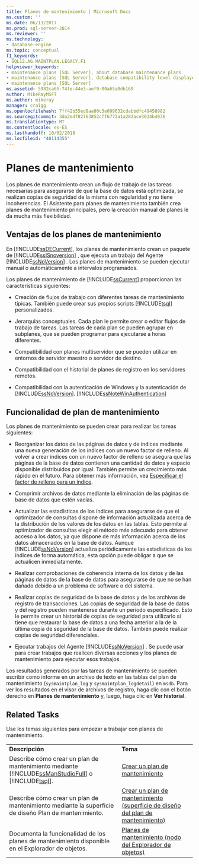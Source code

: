 ```yaml
---
title: Planes de mantenimiento | Microsoft Docs
ms.custom: ''
ms.date: 06/13/2017
ms.prod: sql-server-2014
ms.reviewer: ''
ms.technology:
- database-engine
ms.topic: conceptual
f1_keywords:
- SQL12.AG.MAINTPLAN.LEGACY.F1
helpviewer_keywords:
- maintenance plans [SQL Server], about database maintenance plans
- maintenance plans [SQL Server], database compatibility level displayed in designer
- maintenance plans [SQL Server]
ms.assetid: 5982ca65-74fe-44e3-aef9-00a65a0db169
author: MikeRayMSFT
ms.author: mikeray
manager: craigg
ms.openlocfilehash: 7ff42b55ed8aa80c3e099632cdabbdfc49458982
ms.sourcegitcommit: 3da2edf82763852cff6772a1a282ace3034b4936
ms.translationtype: MT
ms.contentlocale: es-ES
ms.lasthandoff: 10/02/2018
ms.locfileid: "48114355"
---
```

# <a name="maintenance-plans"></a>Planes de mantenimiento
  Los planes de mantenimiento crean un flujo de trabajo de las tareas necesarias para asegurarse de que la base de datos está optimizada, se realizan copias de seguridad de la misma con regularidad y no tiene incoherencias. El Asistente para planes de mantenimiento también crea planes de mantenimiento principales, pero la creación manual de planes le da mucha más flexibilidad.  
  
## <a name="benefits-of-maintenance-plans"></a>Ventajas de los planes de mantenimiento  
 En [!INCLUDE[ssDECurrent](../../includes/ssdecurrent-md.md)], los planes de mantenimiento crean un paquete de [!INCLUDE[ssISnoversion](../../includes/ssisnoversion-md.md)] , que ejecuta un trabajo del Agente [!INCLUDE[ssNoVersion](../../includes/ssnoversion-md.md)] . Los planes de mantenimiento se pueden ejecutar manual o automáticamente a intervalos programados.  
  
 Los planes de mantenimiento de [!INCLUDE[ssCurrent](../../includes/sscurrent-md.md)] proporcionan las características siguientes:  
  
-   Creación de flujos de trabajo con diferentes tareas de mantenimiento típicas. También puede crear sus propios scripts [!INCLUDE[tsql](../../includes/tsql-md.md)] personalizados.  
  
-   Jerarquías conceptuales. Cada plan le permite crear o editar flujos de trabajo de tareas. Las tareas de cada plan se pueden agrupar en subplanes, que se pueden programar para ejecutarse a horas diferentes.  
  
-   Compatibilidad con planes multiservidor que se pueden utilizar en entornos de servidor maestro o servidor de destino.  
  
-   Compatibilidad con el historial de planes de registro en los servidores remotos.  
  
-   Compatibilidad con la autenticación de Windows y la autenticación de [!INCLUDE[ssNoVersion](../../includes/ssnoversion-md.md)]. [!INCLUDE[ssNoteWinAuthentication](../../includes/ssnotewinauthentication-md.md)]  
  
## <a name="maintenace-plan-functionality"></a>Funcionalidad de plan de mantenimiento  
 Los planes de mantenimiento se pueden crear para realizar las tareas siguientes:  
  
-   Reorganizar los datos de las páginas de datos y de índices mediante una nueva generación de los índices con un nuevo factor de relleno. Al volver a crear índices con un nuevo factor de relleno se asegura que las páginas de la base de datos contienen una cantidad de datos y espacio disponible distribuidos por igual. También permite un crecimiento más rápido en el futuro. Para obtener más información, vea [Especificar el factor de relleno para un índice](../indexes/specify-fill-factor-for-an-index.md).  
  
-   Comprimir archivos de datos mediante la eliminación de las páginas de base de datos que estén vacías.  
  
-   Actualizar las estadísticas de los índices para asegurarse de que el optimizador de consultas dispone de información actualizada acerca de la distribución de los valores de los datos en las tablas. Esto permite al optimizador de consultas elegir el método más adecuado para obtener acceso a los datos, ya que dispone de más información acerca de los datos almacenados en la base de datos. Aunque [!INCLUDE[ssNoVersion](../../includes/ssnoversion-md.md)] actualiza periódicamente las estadísticas de los índices de forma automática, esta opción puede obligar a que se actualicen inmediatamente.  
  
-   Realizar comprobaciones de coherencia interna de los datos y de las páginas de datos de la base de datos para asegurarse de que no se han dañado debido a un problema de software o del sistema.  
  
-   Realizar copias de seguridad de la base de datos y de los archivos de registro de transacciones. Las copias de seguridad de la base de datos y del registro pueden mantenerse durante un período especificado. Esto le permite crear un historial de copias de seguridad para utilizarlo si tiene que restaurar la base de datos a una fecha anterior a la de la última copia de seguridad de la base de datos. También puede realizar copias de seguridad diferenciales.  
  
-   Ejecutar trabajos del Agente [!INCLUDE[ssNoVersion](../../includes/ssnoversion-md.md)] . Se puede usar para crear trabajos que realicen diversas acciones y los planes de mantenimiento para ejecutar esos trabajos.  
  
 Los resultados generados por las tareas de mantenimiento se pueden escribir como informe en un archivo de texto en las tablas del plan de mantenimiento (`sysmaintplan_log` y `sysmaintplan_logdetail`) en `msdb`. Para ver los resultados en el visor de archivos de registro, haga clic con el botón derecho en **Planes de mantenimiento** y, luego, haga clic en **Ver historial**.  
  
## <a name="related-tasks"></a>Related Tasks  
 Use los temas siguientes para empezar a trabajar con planes de mantenimiento.  
  
|||  
|-|-|  
|**Descripción**|**Tema**|  
|Describe cómo crear un plan de mantenimiento mediante [!INCLUDE[ssManStudioFull](../../includes/ssmanstudiofull-md.md)] o [!INCLUDE[tsql](../../includes/tsql-md.md)].|[Crear un plan de mantenimiento](create-a-maintenance-plan.md)|  
|Describe cómo crear un plan de mantenimiento mediante la superficie de diseño Plan de mantenimiento.|[Crear un plan de mantenimiento &#40;superficie de diseño del plan de mantenimiento&#41;](create-a-maintenance-plan-maintenance-plan-design-surface.md)|  
|Documenta la funcionalidad de los planes de mantenimiento disponible en el Explorador de objetos.|[Planes de mantenimiento &#40;nodo del Explorador de objetos&#41;](../../ssms/object/object-explorer.md)|  
  
  
